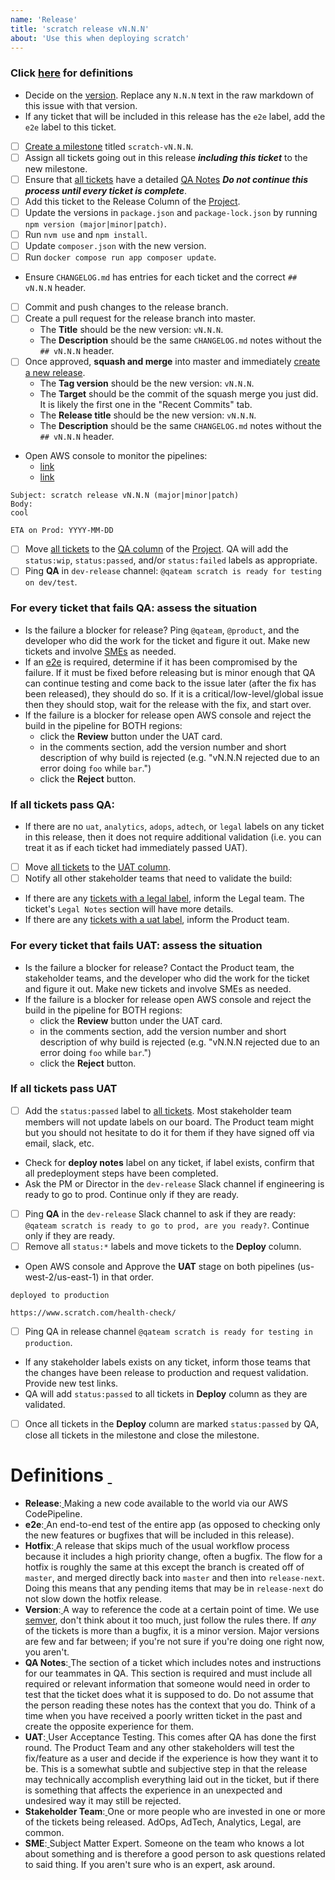 ```yaml
---
name: 'Release'
title: 'scratch release vN.N.N'
about: 'Use this when deploying scratch'
---
```

<!-- .github/ISSUE_TEMPLATE/release.md -->
<!-- IF THERE IS A NEWER VERSION OF THIS TEMPLATE IN RELEASE-NEXT, YOU SHOULD USE THAT VERSION -->

### Click [here](#user-content-definitions) for definitions

- Decide on the [version](#user-content-definition-version). Replace any `N.N.N` text in the raw markdown of this issue with that version.
- If any ticket that will be included in this release has the `e2e` label, add the `e2e` label to this ticket.
- [ ] [Create a milestone](https://example.com) titled `scratch-vN.N.N`.
- [ ] Assign all tickets going out in this release _**including this ticket**_ to the new milestone.
- [ ] Ensure that [all tickets](https://example.com) have a detailed [QA Notes](#user-content-definition-qa-notes) _**Do not continue this process until every ticket is complete**_.
- [ ] Add this ticket to the Release Column of the [Project](https://example.com).
- [ ] Update the versions in `package.json` and `package-lock.json` by running `npm version (major|minor|patch)`.
- [ ] Run `nvm use` and `npm install`.
- [ ] Update `composer.json` with the new version.
- [ ] Run `docker compose run app composer update`.
- Ensure `CHANGELOG.md` has entries for each ticket and the correct `## vN.N.N` header.
- [ ] Commit and push changes to the release branch.
- [ ] Create a pull request for the release branch into master.
  - The __Title__ should be the new version: `vN.N.N`.
  - The __Description__ should be the same `CHANGELOG.md` notes without the `## vN.N.N` header.
- [ ] Once approved, __squash and merge__ into master and immediately [create a new release](https://example.com).
  - The __Tag version__ should be the new version: `vN.N.N`.
  - The __Target__ should be the commit of the squash merge you just did. It is likely the first one in the "Recent Commits" tab.
  - The __Release title__ should be the new version: `vN.N.N`.
  - The __Description__ should be the same `CHANGELOG.md` notes without the `## vN.N.N` header.
- Open AWS console to monitor the pipelines:
  - [link](https://example.com)
  - [link](https://example.com)
```
Subject: scratch release vN.N.N (major|minor|patch)
Body:
cool

ETA on Prod: YYYY-MM-DD
```
- [ ] Move [all tickets](https://example.com) to the [QA column](https://example.com) of the [Project](https://example.com). QA will add the `status:wip`, `status:passed`, and/or `status:failed` labels as appropriate.
- [ ] Ping __QA__ in `dev-release` channel: `@qateam scratch is ready for testing on dev/test`.

### For every ticket that fails QA: assess the situation
- Is the failure a blocker for release? Ping `@qateam`, `@product`, and the developer who did the work for the ticket and figure it out. Make new tickets and involve [SMEs](#user-content-definition-sme) as needed.
- If an [e2e](#user-content-definition-e2e) is required, determine if it has been compromised by the failure. If it must be fixed before releasing but is minor enough that QA can continue testing and come back to the issue later (after the fix has been released), they should do so. If it is a critical/low-level/global issue then they should stop, wait for the release with the fix, and start over.
- If the failure is a blocker for release open AWS console and reject the build in the pipeline for BOTH regions:
  - click the __Review__ button under the UAT card.
  - in the comments section, add the version number and short description of why build is rejected (e.g. "vN.N.N rejected due to an error doing `foo` while `bar`.")
  - click the __Reject__ button.

### If all tickets pass QA:
- If there are no `uat`, `analytics`, `adops`, `adtech`, or `legal` labels on any ticket in this release, then it does not require additional validation (i.e. you can treat it as if each ticket had immediately passed UAT).
- [ ] Move [all tickets](https://example.com) to the [UAT column](https://example.com?filterQuery=status%3A%22%F0%9F%92%AC+UAT%22).
- [ ] Notify all other stakeholder teams that need to validate the build:
- If there are any [tickets with a legal label](https://example.com+label%3Alegal+), inform the Legal team. The ticket's `Legal Notes` section will have more details.
- If there are any [tickets with a uat label](https://example.com+label%3Auat+), inform the Product team.

### For every ticket that fails UAT: assess the situation
- Is the failure a blocker for release? Contact the Product team, the stakeholder teams, and the developer who did the work for the ticket and figure it out. Make new tickets and involve SMEs as needed.
- If the failure is a blocker for release open AWS console and reject the build in the pipeline for BOTH regions:
  - click the __Review__ button under the UAT card.
  - in the comments section, add the version number and short description of why build is rejected (e.g. "vN.N.N rejected due to an error doing `foo` while `bar`.")
  - click the __Reject__ button.

### If all tickets pass UAT
- [ ] Add the `status:passed` label to [all tickets](https://example.com). Most stakeholder team members will not update labels on our board. The Product team might but you should not hesitate to do it for them if they have signed off via email, slack, etc.
- Check for __deploy notes__ label on any ticket, if label exists, confirm that all predeployment steps have been completed.
- Ask the PM or Director in the `dev-release` Slack channel if engineering is ready to go to prod. Continue only if they are ready.
- [ ] Ping __QA__ in the `dev-release` Slack channel to ask if they are ready: `@qateam scratch is ready to go to prod, are you ready?`. Continue only if they are ready.
- [ ] Remove all `status:*` labels and move tickets to the __Deploy__ column.
- Open AWS console and Approve the __UAT__ stage on both pipelines (us-west-2/us-east-1) in that order.
```
deployed to production

https://www.scratch.com/health-check/
```
- [ ] Ping QA in release channel `@qateam scratch is ready for testing in production`.
- If any stakeholder labels exists on any ticket, inform those teams that the changes have been release to production and request validation. Provide new test links.
- QA will add `status:passed` to all tickets in __Deploy__ column as they are validated.
- [ ] Once all tickets in the __Deploy__ column are marked `status:passed` by QA, close all tickets in the milestone and close the milestone.

# Definitions <a href="#user-content-definitions" id="definitions">&nbsp;</a>
- **Release**:<a href="#user-content-definition-release" id="definition-release">&nbsp;</a>Making a new code available to the world via our AWS CodePipeline.
- **e2e**:<a href="#user-content-definition-e2e" id="definition-e2e">&nbsp;</a>An end-to-end test of the entire app (as opposed to checking only the new features or bugfixes that will be included in this release).
- **Hotfix**:<a href="#user-content-definition-hotfix" id="definition-hotfix">&nbsp;</a>A release that skips much of the usual workflow process because it includes a high priority change, often a bugfix. The flow for a hotfix is roughly the same at this except the branch is created off of `master`, and merged directly back into `master` and then into `release-next`. Doing this means that any pending items that may be in `release-next` do not slow down the hotfix release.
- **Version**:<a href="#user-content-definition-version" id="definition-version">&nbsp;</a>A way to reference the code at a certain point of time. We use [semver](https://semver.org/), don't think about it too much, just follow the rules there. If _any_ of the tickets is more than a bugfix, it is a minor version. Major versions are few and far between; if you're not sure if you're doing one right now, you aren't.
- **QA Notes**:<a href="#user-content-definition-qa-notes" id="definition-qa-notes">&nbsp;</a>The section of a ticket which includes notes and instructions for our teammates in QA. This section is required and must include all required or relevant information that someone would need in order to test that the ticket does what it is supposed to do. Do not assume that the person reading these notes has the context that you do. Think of a time when you have received a poorly written ticket in the past and create the opposite experience for them.
- **UAT**:<a href="#user-content-definition-uat" id="definition-uat">&nbsp;</a>User Acceptance Testing. This comes after QA has done the first round. The Product Team and any other stakeholders will test the fix/feature as a user and decide if the experience is how they want it to be. This is a somewhat subtle and subjective step in that the release may technically accomplish everything laid out in the ticket, but if there is something that affects the experience in an unexpected and undesired way it may still be rejected.
- **Stakeholder Team**:<a href="#user-content-definition-stakeholder-team" id="definition-stakeholder-team">&nbsp;</a>One or more people who are invested in one or more of the tickets being released. AdOps, AdTech, Analytics, Legal, are common.
- **SME**:<a href="#user-content-definition-sme" id="definition-sme">&nbsp;</a>Subject Matter Expert. Someone on the team who knows a lot about something and is therefore a good person to ask questions related to said thing. If you aren't sure who is an expert, ask around.
